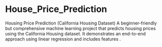 # House_Price_Prediction
Housing Price Prediction (California Housing Dataset)  A beginner-friendly but comprehensive machine learning project that predicts housing prices using the California Housing dataset. It demonstrates an end-to-end approach using linear regression and includes features .
